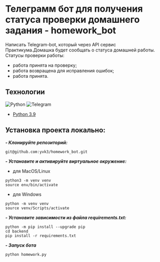 # Телеграмм бот для получения статуса проверки домашнего задания - homework_bot

Написать Telegram-bot, который через API сервис Практикума.Домашка будет сообщать о статуса домашней работы.
Статусы проверки работы:
- работа принята на проверку;
- работа возвращена для исправления ошибок;
- работа принята.

## Технологии

![Python](https://img.shields.io/badge/python-3670A0?style=for-the-badge&logo=python&logoColor=ffdd54)
![Telegram](https://img.shields.io/badge/telegram-28A4E4?style=for-the-badge&logo=telegram&logoColor=white&labelColor=28A4E4)
- [Python 3.9](https://www.python.org/downloads/)

## Установка проекта локально:
***- Клонируйте репозиторий:***
```
git@github.com:yvk3/homework_bot.git
```

***- Установите и активируйте виртуальное окружение:***
- для MacOS/Linux
```
python3 -m venv venv
source env/bin/activate
```
- для Windows
```
python -m venv venv
source venv/Scripts/activate
```

***- Установите зависимости из файла requirements.txt:***
```
python -m pip install --upgrade pip
cd backend
pip install -r requirements.txt
```

***- Запуск бота***
```python
python homework.py
```
